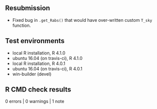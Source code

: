 ## Resubmission
* Fixed bug in `.get_Rabs()` that would have over-written custom `T_sky` function.

## Test environments
* local R installation, R 4.1.0
* ubuntu 16.04 (on travis-ci), R 4.1.0
* local R installation, R 4.0.1
* ubuntu 16.04 (on travis-ci), R 4.0.1
* win-builder (devel)

## R CMD check results

0 errors | 0 warnings | 1 note

